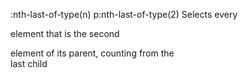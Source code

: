 :nth-last-of-type(n)
    p:nth-last-of-type(2)
    Selects every <p> element that is the second  
    <p> element of its parent, counting from the  
    last child
